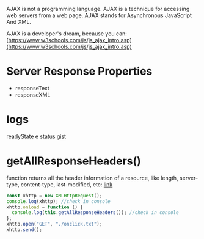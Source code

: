 AJAX is not a programming language. AJAX is a technique for accessing web servers from a web page. AJAX stands for Asynchronous JavaScript And XML.

AJAX is a developer's dream, because you can:
[https://www.w3schools.com/js/js_ajax_intro.asp](https://www.w3schools.com/js/js_ajax_intro.asp)

# Server Response Properties

- responseText
- responseXML

# logs

readyState e status [gist](https://gist.github.com/rafaelstz/5a4aa3584061131d714b709ba773c5f8)

# getAllResponseHeaders()

function returns all the header information of a resource, like length, server-type, content-type, last-modified, etc:
[link](https://www.w3schools.com/js/tryit.asp?filename=tryjs_ajax_header)

```js
const xhttp = new XMLHttpRequest();
console.log(xhttp); //check in console
xhttp.onload = function () {
  console.log(this.getAllResponseHeaders()); //check in console
};
xhttp.open("GET", "./onclick.txt");
xhttp.send();
```
